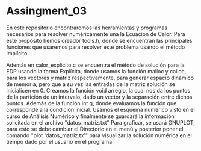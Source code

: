 # Assingment_03
En este repositorio encontraremos las herramientas y programas necesarios para resolver numéricamente una la Ecuación de Calor.
Para este propósito hemos creador tools.h, donde se encuentran las principales funciones que usaremos para resolver este problema usando el método Implícito.


Además en calor_explicito.c se encuentra el método de solución para la EDP usando la forma Explícita, donde usamos la función malloc y calloc, para los vectores y matriz respectivamente,  para generar espacio dinámico de memoria, pero que a su vez las entradas de la matriz solución se inicialicen en 0. 
Creamos la función void arreglo, la cual nos da los puntos de la partición de un intervalo, dado un vector y la separación entre dichos puntos. 
Además de la función int q, donde evaluamos la función que corresponde a la condición inicial.
Usamos el esquema numérico visto en el curso de Análisis Numérico y finalmente se guardará la información solicitada en el archivo "datos_matriz.txt"
Para graficar, se usará GNUPLOT, para esto se debe cambiar el Directorio en el menú y posterior poner el comando "plot 'datos_matriz.tx'" para visualizar la solución numérica en el tiempo dado por el usuario en el programa


